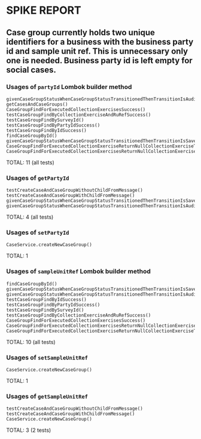 # SPIKE REPORT

## Case group currently holds two unique identifiers for a business with the business party id and sample unit ref. This is unnecessary only one is needed. Business party id is left empty for social cases.

### Usages of `partyId` Lombok builder method
```
givenCaseGroupStatusWhenCaseGroupStatusTransitionedThenTransitionIsAudited()
getCasesAndCaseGroups()
CaseGroupFindForExecutedCollectionExercisesSuccess()
testCaseGroupFindByCollectionExerciseAndRuRefSuccess()
testCaseGroupFindBySurveyId()
testCaseGroupFindByPartyIdSuccess()
testCaseGroupFindByIdSuccess()
findCaseGroupById()
givenCaseGroupStatusWhenCaseGroupStatusTransitionedThenTransitionIsSaved()
CaseGroupFindForExecutedCollectionExerciseReturnNullCollectionExerciseThrowsException()
CaseGroupFindForExecutedCollectionExercisesReturnNullCollectionExercisesThrowsException()
```
TOTAL: 11 (all tests)


### Usages of `getPartyId`
```
testCreateCaseAndCaseGroupWithoutChildFromMessage()
testCreateCaseAndCaseGroupWithChildFromMessage()
givenCaseGroupStatusWhenCaseGroupStatusTransitionedThenTransitionIsSaved()
givenCaseGroupStatusWhenCaseGroupStatusTransitionedThenTransitionIsAudited()
```
TOTAL: 4 (all tests)



### Usages of `setPartyId`
```
CaseService.createNewCaseGroup()
```
TOTAL: 1


### Usages of `sampleUnitRef` Lombok builder method
```
findCaseGroupById()
givenCaseGroupStatusWhenCaseGroupStatusTransitionedThenTransitionIsSaved()
givenCaseGroupStatusWhenCaseGroupStatusTransitionedThenTransitionIsAudited()
testCaseGroupFindByIdSuccess()
testCaseGroupFindByPartyIdSuccess()
testCaseGroupFindBySurveyId()
testCaseGroupFindByCollectionExerciseAndRuRefSuccess()
CaseGroupFindForExecutedCollectionExercisesSuccess()
CaseGroupFindForExecutedCollectionExercisesReturnNullCollectionExercisesThrowsException()
CaseGroupFindForExecutedCollectionExerciseReturnNullCollectionExerciseThrowsException()
```
TOTAL: 10 (all tests)


### Usages of `setSampleUnitRef`
```
CaseService.createNewCaseGroup()
```
TOTAL: 1


### Usages of `getSampleUnitRef`
```
testCreateCaseAndCaseGroupWithoutChildFromMessage()
testCreateCaseAndCaseGroupWithChildFromMessage()
CaseService.createNewCaseGroup()
```
TOTAL: 3 (2 tests)

